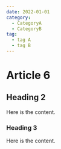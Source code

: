 ```yaml
---
date: 2022-01-01
category:
  - CategoryA
  - CategoryB
tag:
  - tag A
  - tag B
---
```


# Article 6

## Heading 2

Here is the content.

### Heading 3

Here is the content.
